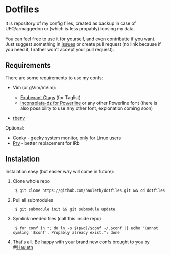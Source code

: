 Dotfiles
========

It is repository of my config files, created as backup in case of UFO/armaggedon
or (which is less propably) loosing my data.

You can feel free to use it for yourself, and even contributte if you want. Just
suggest something in [issues](https://github.com/hauleth/dotfiles/issues) or
create pull request (no link because if you need it, I rather won't accept your
pull request).

Requirements
------------

There are some requirements to use my confs:

- Vim (or gVim/mVim):
    * [Exuberant Ctags][ctags] (for Taglist)
    * [Inconsolata-dz for Powerline][inc-dz] or any other Powerline font (there
      is also possibility to use any other font, explonation coming soon)

- [rbenv][rbenv]

Optional:

- [Conky][conky] - geeky system monitor, only for Linux users
- [Pry][pry] - better replacement for IRb

Instalation
-----------

Instalation easy (but easier way will come in future):

1. Clone whole repo

        $ git clone https://github.com/hauleth/dotfiles.git && cd dotfiles

2. Pull all submodules

        $ git submodule init && git submodule update

3. Symlink needed files (call this inside repo)

        $ for conf in *; do ln -s $(pwd)/$conf ~/.$conf || echo "Cannot symling '$conf'. Propably already exist."; done

4. That's all. Be happy with your brand new confs brought to you by [@Hauleth][t]


[t]: http://twitter.com/hauleth
[inc-dz]: https://github.com/Lokaltog/powerline-fonts
[ctags]: http://ctags.sourceforge.net/
[rbenv]: http://rbenv.org/
[conky]: http://conky.sourceforge.net/
[pry]: http://pryrepl.org/

